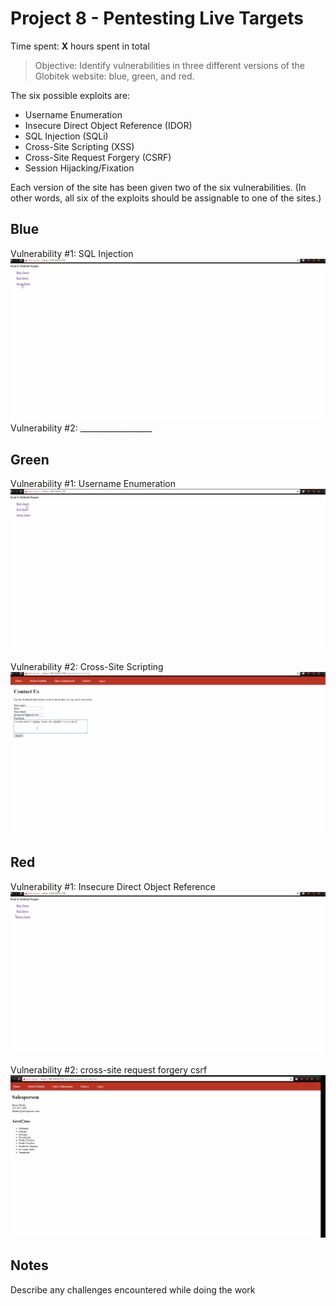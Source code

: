 # Project 8 - Pentesting Live Targets

Time spent: **X** hours spent in total

> Objective: Identify vulnerabilities in three different versions of the Globitek website: blue, green, and red.

The six possible exploits are:
* Username Enumeration
* Insecure Direct Object Reference (IDOR)
* SQL Injection (SQLi)
* Cross-Site Scripting (XSS)
* Cross-Site Request Forgery (CSRF)
* Session Hijacking/Fixation

Each version of the site has been given two of the six vulnerabilities. (In other words, all six of the exploits should be assignable to one of the sites.)

## Blue

Vulnerability #1: SQL Injection
<img src='Blue SQL Injection.gif' title='SQL Injection' width='' alt='' />
Vulnerability #2: __________________


## Green

Vulnerability #1: Username Enumeration
<img src='Green username enumeration.gif' title='Username Enumeration' width='' alt='' />

Vulnerability #2: Cross-Site Scripting
<img src='Green-Cross-Site Scripting.gif' title='Cross-Site Scripting' width='' alt='' />
## Red

Vulnerability #1: Insecure Direct Object Reference
<img src='red-Insecure Direct Object Reference.gif' title='Insecure Direct Object Reference' width='' alt='' />

Vulnerability #2: cross-site request forgery csrf
<img src='red-cross-site request forgery csrf.gif' title='cross-site request forgery csrf' width='' alt='' />

## Notes

Describe any challenges encountered while doing the work
